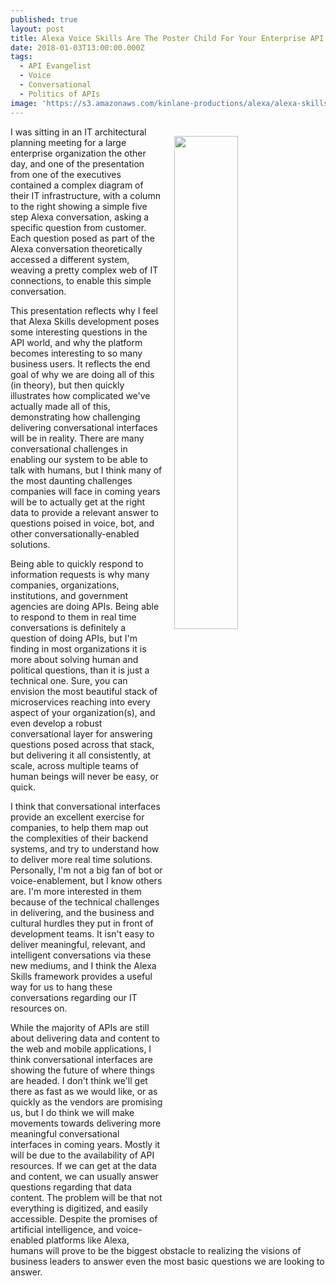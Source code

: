 ```yaml
---
published: true
layout: post
title: Alexa Voice Skills Are The Poster Child For Your Enterprise API Efforts
date: 2018-01-03T13:00:00.000Z
tags:
  - API Evangelist
  - Voice
  - Conversational
  - Politics of APIs
image: 'https://s3.amazonaws.com/kinlane-productions/alexa/alexa-skills.png'
---
```

<p><img src="https://s3.amazonaws.com/kinlane-productions/alexa/alexa-skills.png" align="right" width="45%" style="padding: 15px;" /></p>I was sitting in an IT architectural planning meeting for a large enterprise organization the other day, and one of the presentation from one of the executives contained a complex diagram of their IT infrastructure, with a column to the right showing a simple five step Alexa conversation, asking a specific question from customer. Each question posed as part of the Alexa conversation theoretically accessed a different system, weaving a pretty complex web of IT connections, to enable this simple conversation.

This presentation reflects why I feel that Alexa Skills development poses some interesting questions in the API world, and why the platform becomes interesting to so many business users. It reflects the end goal of why we are doing all of this (in theory), but then quickly illustrates how complicated we've actually made all of this, demonstrating how challenging delivering conversational interfaces will be in reality. There are many conversational challenges in enabling our system to be able to talk with humans, but I think many of the most daunting challenges companies will face in coming years will be to actually get at the right data to provide a relevant answer to questions poised in voice, bot, and other conversationally-enabled solutions.

Being able to quickly respond to information requests is why many companies, organizations, institutions, and government agencies are doing APIs. Being able to respond to them in real time conversations is definitely a question of doing APIs, but I'm finding in most organizations it is more about solving human and political questions, than it is just a technical one. Sure, you can envision the most beautiful stack of microservices reaching into every aspect of your organization(s), and even develop a robust conversational layer for answering questions posed across that stack, but delivering it all consistently, at scale, across multiple teams of human beings will never be easy, or quick.

I think that conversational interfaces provide an excellent exercise for companies, to help them map out the complexities of their backend systems, and try to understand how to deliver more real time solutions. Personally, I'm not a big fan of bot or voice-enablement, but I know others are. I'm more interested in them because of the technical challenges in delivering, and the business and cultural hurdles they put in front of development teams. It isn't easy to deliver meaningful, relevant, and intelligent conversations via these new mediums, and I think the Alexa Skills framework provides a useful way for us to hang these conversations regarding our IT resources on.

While the majority of APIs are still about delivering data and content to the web and mobile applications, I think conversational interfaces are showing the future of where things are headed. I don't think we'll get there as fast as we would like, or as quickly as the vendors are promising us, but I do think we will make movements towards delivering more meaningful conversational interfaces in coming years. Mostly it will be due to the availability of API resources. If we can get at the data and content, we can usually answer questions regarding that data content. The problem will be that not everything is digitized, and easily accessible. Despite the promises of artificial intelligence, and voice-enabled platforms like Alexa, humans will prove to be the biggest obstacle to realizing the visions of business leaders to answer even the most basic questions we are looking to answer.
